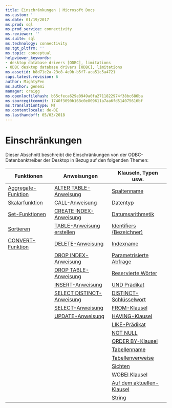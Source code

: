 ```yaml
---
title: Einschränkungen | Microsoft Docs
ms.custom: ''
ms.date: 01/19/2017
ms.prod: sql
ms.prod_service: connectivity
ms.reviewer: ''
ms.suite: sql
ms.technology: connectivity
ms.tgt_pltfrm: ''
ms.topic: conceptual
helpviewer_keywords:
- desktop database drivers [ODBC], limitations
- ODBC desktop database drivers [ODBC], limitations
ms.assetid: b8d71c2a-23c8-4e9b-b5f7-aca51c5a4721
caps.latest.revision: 6
author: MightyPen
ms.author: genemi
manager: craigg
ms.openlocfilehash: b65cfeca629e0949a0fa2711822974f38bc686ba
ms.sourcegitcommit: 1740f3090b168c0e809611a7aa6fd514075616bf
ms.translationtype: MT
ms.contentlocale: de-DE
ms.lasthandoff: 05/03/2018
---
```

# <a name="limitations"></a>Einschränkungen
Dieser Abschnitt beschreibt die Einschränkungen von der ODBC-Datenbanktreiber der Desktop in Bezug auf den folgenden Themen:  
  
|Funktionen|Anweisungen|Klauseln, Typen usw.|  
|---------------|----------------|-------------------------------|  
|[Aggregate-Funktion](../../odbc/microsoft/aggregate-function-limitations.md)|[ALTER TABLE-Anweisung](../../odbc/microsoft/alter-table-statement-limitations.md)|[Spaltenname](../../odbc/microsoft/column-name-limitations.md)|  
|[Skalarfunktion](../../odbc/microsoft/scalar-function-limitations.md)|[CALL-Anweisung](../../odbc/microsoft/call-statement-limitations.md)|[Datentyp](../../odbc/microsoft/data-type-limitations.md)|  
|[Set-Funktionen](../../odbc/microsoft/set-functions-limitations.md)|[CREATE INDEX-Anweisung](../../odbc/microsoft/create-index-statement-limitations.md)|[Datumsarithmetik](../../odbc/microsoft/date-arithmetic-limitations.md)|  
|[Sortieren](../../odbc/microsoft/sorting-limitations.md)|[TABLE-Anweisung erstellen](../../odbc/microsoft/create-table-statement-limitations.md)|[Identifiers (Bezeichner)](../../odbc/microsoft/identifiers-limitations.md)|  
|[CONVERT-Funktion](../../odbc/microsoft/convert-function-limitations.md)|[DELETE-Anweisung](../../odbc/microsoft/delete-statement-limitations.md)|[Indexname](../../odbc/microsoft/index-name-limitations.md)|  
||[DROP INDEX-Anweisung](../../odbc/microsoft/drop-index-statement-limitations.md)|[Parametrisierte Abfrage](../../odbc/microsoft/parameterized-query-limitations.md)|  
||[DROP TABLE-Anweisung](../../odbc/microsoft/drop-table-statement-limitations.md)|[Reservierte Wörter](../../odbc/microsoft/reserved-word-limitations.md)|  
||[INSERT-Anweisung](../../odbc/microsoft/insert-statement-limitations.md)|[UND Prädikat](../../odbc/microsoft/and-predicate-limitations.md)|  
||[SELECT DISTINCT-Anweisung](../../odbc/microsoft/select-distinct-limitations.md)|[DISTINCT-Schlüsselwort](../../odbc/microsoft/distinct-keyword-limitations.md)|  
||[SELECT-Anweisung](../../odbc/microsoft/select-statement-limitations.md)|[FROM-Klausel](../../odbc/microsoft/from-clause-limitations.md)|  
||[UPDATE-Anweisung](../../odbc/microsoft/update-statement-limitations.md)|[HAVING-Klausel](../../odbc/microsoft/having-clause-limitations.md)|  
|||[LIKE-Prädikat](../../odbc/microsoft/like-predicate-limitations.md)|  
|||[NOT NULL](../../odbc/microsoft/not-null-limitations.md)|  
|||[ORDER BY-Klausel](../../odbc/microsoft/order-by-clause-limitations.md)|  
|||[Tabellenname](../../odbc/microsoft/table-name-limitations.md)|  
|||[Tabellenverweise](../../odbc/microsoft/table-references-limitations.md)|  
|||[Sichten](../../odbc/microsoft/views-limitations.md)|  
|||[WOBEI Klausel](../../odbc/microsoft/where-clause-limitations.md)|  
|||[Auf dem aktuellen-Klausel](../../odbc/microsoft/where-current-of-clause-limitations.md)|  
|||[String](../../odbc/microsoft/string-limitations.md)|
